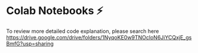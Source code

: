 # Colab Notebooks ⚡
To review more detailed code explanation, please search here <br/>
https://drive.google.com/drive/folders/1NyqoKE0w9TNOcloN6JiYCQxjE_gsBmfG?usp=sharing
